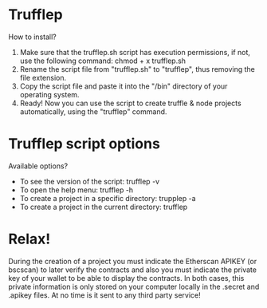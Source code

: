 # Trufflep
How to install?

1. Make sure that the trufflep.sh script has execution permissions, if not, use the following command: chmod + x trufflep.sh
2. Rename the script file from "trufflep.sh" to "trufflep", thus removing the file extension.
3. Copy the script file and paste it into the "/bin" directory of your operating system.
4. Ready! Now you can use the script to create truffle & node projects automatically, using the "trufflep" command.

# Trufflep script options
Available options?

- To see the version of the script: trufflep -v
- To open the help menu: trufflep -h
- To create a project in a specific directory: trupplep -a <directory>
- To create a project in the current directory: trufflep

# Relax!

During the creation of a project you must indicate the Etherscan APIKEY (or bscscan) to later verify the contracts and also you must indicate the private key of your wallet to be able to display the contracts. In both cases, this private information is only stored on your computer locally in the .secret and .apikey files. At no time is it sent to any third party service!
